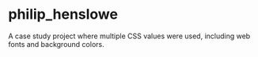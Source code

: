 # philip_henslowe
A case study project where multiple CSS values were used, including web fonts and background colors.
